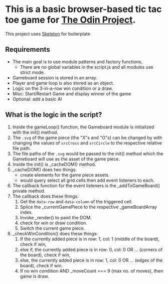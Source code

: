 # This is a basic browser-based tic tac toe game for [The Odin Project](https://www.theodinproject.com/).
This project uses [Skeleton](https://github.com/dhg/Skeleton) for boilerplate

## Requirements
- The main goal is to use module patterns and factory functions.
    - There are no global variables in the script.js and all modules use strict mode.
- Gameboard session is stored in an array.
- Player and game loop is also stored as an object.
- Logic on the 3-in-a-row win condition or a draw.
- Misc: Start/Restart Game and display winner of the game
- Optional: add a basic AI

## What is the logic in the script?
1. Inside the gameLoop() function, the Gameboard module is initialized with the init() method.  
2. The `.svg` of the game piece (the "X"s and "O"s) can be changed by with changing the values of `srcCross` and `srcCircle` to the respective relative file path. 
3. The file paths of the `.svg` would be passed to the init() method which the Gameboard will use as the asset of the game piece.
4. Inside the init() is _cacheDOM() method.
5. _cacheDOM() does two things:
    - create elements for the game piece assets.
    - would query select all grid cells then add event listeners to each.
6. The callback function for the event listeners is the _addToGameBoard() private method.
7. The callback does these things:
    1. Get the `data-row` and `data-column` of the triggered cell.
    2. Splice the _currentGamePiece to the respective _gameBoardArray index.
    3. Invoke _render() to paint the DOM.
    4. check for win or draw condition.
    5. Switch the current game piece.
8. _checkWinCondition() does these things:
    1. If the currently added piece is in row: 1, col: 1 (middle of the board), check if win,
    2. else if, the currently added piece is in row: 0, col: 0 OR ... (corners of the board), check if win,
    3. else, the currently added piece is in row: 1, col: 0 OR ... (edges of the board), check if win.
    4. If no win condition AND _moveCount === 9 (max no. of moves), then game is draw.
